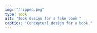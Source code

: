 ```yaml
---
img: "/ripped.png"
type: book
alt: "Book design for a fake book."
caption: "Conceptual design for a book."
---
```

